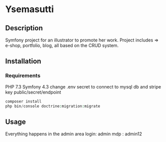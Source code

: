 # Ysemasutti

## Description

Symfony project for an illustrator to promote her work.
Project includes => e-shop, portfolio, blog, all based on the CRUD system.

## Installation
### Requirements
PHP 7.3
Symfony 4.3
change .env secret to connect to mysql db
and stripe key public/secret/endpoint

```php
composer install
php bin/console doctrine:migration:migrate
```

## Usage
Everything happens in the admin area
login: admin
mdp : admin12
